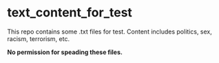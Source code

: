 # text_content_for_test

This repo contains some .txt files for test. Content includes politics, sex, racism, terrorism, etc.

**No permission for speading these files.**
